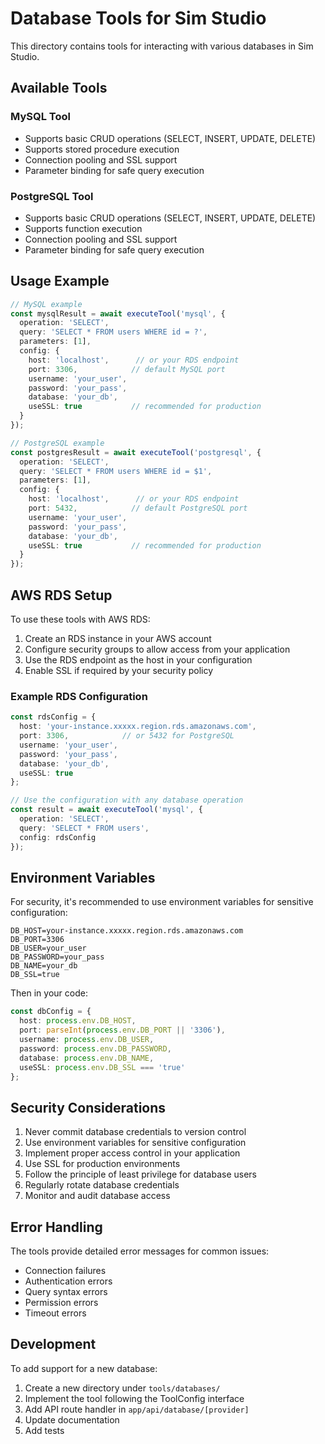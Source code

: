 # Database Tools for Sim Studio

This directory contains tools for interacting with various databases in Sim Studio.

## Available Tools

### MySQL Tool
- Supports basic CRUD operations (SELECT, INSERT, UPDATE, DELETE)
- Supports stored procedure execution
- Connection pooling and SSL support
- Parameter binding for safe query execution

### PostgreSQL Tool
- Supports basic CRUD operations (SELECT, INSERT, UPDATE, DELETE)
- Supports function execution
- Connection pooling and SSL support
- Parameter binding for safe query execution

## Usage Example

```typescript
// MySQL example
const mysqlResult = await executeTool('mysql', {
  operation: 'SELECT',
  query: 'SELECT * FROM users WHERE id = ?',
  parameters: [1],
  config: {
    host: 'localhost',      // or your RDS endpoint
    port: 3306,            // default MySQL port
    username: 'your_user',
    password: 'your_pass',
    database: 'your_db',
    useSSL: true           // recommended for production
  }
});

// PostgreSQL example
const postgresResult = await executeTool('postgresql', {
  operation: 'SELECT',
  query: 'SELECT * FROM users WHERE id = $1',
  parameters: [1],
  config: {
    host: 'localhost',      // or your RDS endpoint
    port: 5432,            // default PostgreSQL port
    username: 'your_user',
    password: 'your_pass',
    database: 'your_db',
    useSSL: true           // recommended for production
  }
});
```

## AWS RDS Setup

To use these tools with AWS RDS:

1. Create an RDS instance in your AWS account
2. Configure security groups to allow access from your application
3. Use the RDS endpoint as the host in your configuration
4. Enable SSL if required by your security policy

### Example RDS Configuration

```typescript
const rdsConfig = {
  host: 'your-instance.xxxxx.region.rds.amazonaws.com',
  port: 3306,            // or 5432 for PostgreSQL
  username: 'your_user',
  password: 'your_pass',
  database: 'your_db',
  useSSL: true
};

// Use the configuration with any database operation
const result = await executeTool('mysql', {
  operation: 'SELECT',
  query: 'SELECT * FROM users',
  config: rdsConfig
});
```

## Environment Variables

For security, it's recommended to use environment variables for sensitive configuration:

```env
DB_HOST=your-instance.xxxxx.region.rds.amazonaws.com
DB_PORT=3306
DB_USER=your_user
DB_PASSWORD=your_pass
DB_NAME=your_db
DB_SSL=true
```

Then in your code:

```typescript
const dbConfig = {
  host: process.env.DB_HOST,
  port: parseInt(process.env.DB_PORT || '3306'),
  username: process.env.DB_USER,
  password: process.env.DB_PASSWORD,
  database: process.env.DB_NAME,
  useSSL: process.env.DB_SSL === 'true'
};
```

## Security Considerations

1. Never commit database credentials to version control
2. Use environment variables for sensitive configuration
3. Implement proper access control in your application
4. Use SSL for production environments
5. Follow the principle of least privilege for database users
6. Regularly rotate database credentials
7. Monitor and audit database access

## Error Handling

The tools provide detailed error messages for common issues:
- Connection failures
- Authentication errors
- Query syntax errors
- Permission errors
- Timeout errors

## Development

To add support for a new database:

1. Create a new directory under `tools/databases/`
2. Implement the tool following the ToolConfig interface
3. Add API route handler in `app/api/database/[provider]`
4. Update documentation
5. Add tests 